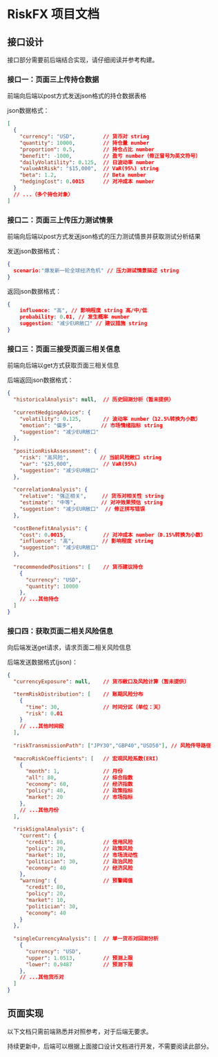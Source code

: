 # RiskFX 项目文档

## 接口设计

接口部分需要前后端结合实现，请仔细阅读并参考构建。

### 接口一：页面三上传持仓数据

前端向后端以post方式发送json格式的持仓数据表格

json数据格式：

```json
[
  {
    "currency": "USD",         // 货币对 string
    "quantity": 10000,         // 持仓量 number
    "proportion": 0.5,         // 持仓占比 number
    "benefit": -1000,          // 盈亏 number（修正冒号为英文符号）
    "dailyVolatility": 0.125,  // 日波动率 number
    "valueAtRisk": "$15,000",  // VaR(95%) string
    "beta": 1.2,               // Beta number
    "hedgingCost": 0.0015      // 对冲成本 number
  }
  // ...（多个持仓对象）
]
```

### 接口二：页面三上传压力测试情景

前端向后端以post方式发送json格式的压力测试情景并获取测试分析结果

发送json数据格式：

```json
{
  scenario:"爆发新一轮全球经济危机" // 压力测试情景描述 string
}
```

返回json数据格式：

```json
{
    influence: "高", // 影响程度 string 高/中/低
    probability: 0.01, // 发生概率 number
    suggestion: "减少EUR敞口" // 建议措施 string
}
```

### 接口三：页面三接受页面三相关信息

前端向后端以get方式获取页面三相关信息

后端返回json数据格式：

```json
{
  "historicalAnalysis": null,  // 历史回测分析（暂未提供）
  
  "currentHedgingAdvice": {
    "volatility": 0.125,       // 波动率 number（12.5%转换为小数）
    "emotion": "偏多",         // 市场情绪指标 string
    "suggestion": "减少EUR敞口"
  },
  
  "positionRiskAssessment": {
    "risk": "高风险",          // 当前风险敞口 string
    "var": "$25,000",          // VaR(95%)
    "suggestion": "减少EUR敞口"
  },
  
  "correlationAnalysis": {
    "relative": "强正相关",     // 货币对相关性 string
    "estimate": "中等",        // 对冲效果预估 string
    "suggestion": "减少EUR敞口"  // 修正拼写错误
  },
  
  "costBenefitAnalysis": {
    "cost": 0.0015,            // 对冲成本 number（0.15%转换为小数）
    "influence": "高",         // 影响程度 string
    "suggestion": "减少EUR敞口"
  },
  
  "recommendedPositions": [    // 货币建议持仓
    {
      "currency": "USD",
      "quantity": 10000
    },
    // ...其他持仓
  ]
}
```

### 接口四：获取页面二相关风险信息

向后端发送get请求，请求页面二相关风险信息

后端发送数据格式(json)：

``` json
{
  "currencyExposure": null,    // 货币敞口及风险计算（暂未提供）

  "termRiskDistribution": [    // 账期风险分布
    {
      "time": 30,              // 时间分区（单位：天）
      "risk": 0.01
    }
    // ...其他时间段
  ],
  
  "riskTransmissionPath": ["JPY30","GBP40","USD50"], // 风险传导路径
  
  "macroRiskCoefficients": [   // 宏观风险系数(ERI)
    {
      "month": 1,              // 月份
      "all": 80,               // 综合指数
      "economy": 60,           // 经济指数
      "policy": 40,            // 政策指标
      "market": 20             // 市场指标
    },
    // ...其他月份
  ],
  
  "riskSignalAnalysis": {
    "current": {
      "credit": 80,            // 信用风险
      "policy": 20,            // 政策风险
      "market": 10,            // 市场流动性
      "politician": 30,        // 政治风险
      "economy": 40            // 经济风险
    },
    "warning": {               // 预警阈值
      "credit": 80,
      "policy": 20,
      "market": 10,
      "politician": 30,
      "economy": 40
    }
  },
  
  "singleCurrencyAnalysis": [  // 单一货币对回测分析
    {
      "currency": "USD",
      "upper": 1.0513,         // 预测上限
      "lower": 0.9487          // 预测下限
    },
    // ...其他货币对
  ]
}
```

## 页面实现

以下文档只需前端熟悉并对照参考，对于后端无要求。

持续更新中，后端可以根据上面接口设计文档进行开发，不需要阅读此部分。
